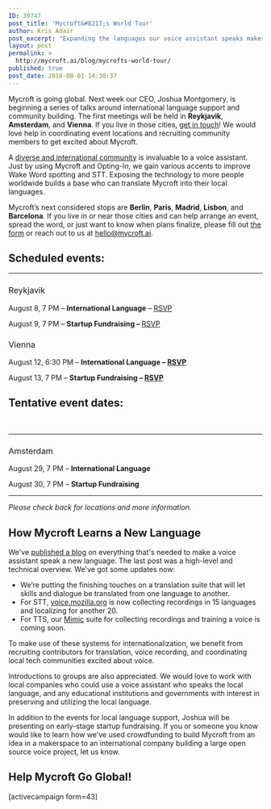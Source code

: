 ```yaml
---
ID: 39747
post_title: 'Mycroft&#8217;s World Tour'
author: Kris Adair
post_excerpt: "Expanding the languages our voice assistant speaks makes Mycroft better. We're visiting near you to build our international community."
layout: post
permalink: >
  http://mycroft.ai/blog/mycrofts-world-tour/
published: true
post_date: 2018-08-01 14:30:37
---
```

<span style="font-weight: 400;">Mycroft is going global. Next week our CEO, Joshua Montgomery, is beginning a series of talks around international language support and community building. The first meetings will be held in <strong>Reykjavik</strong>, <strong>Amsterdam</strong>, and <strong>Vienna</strong>. If you live in those cities, <a href="https://mycroft.ai/blog/mycrofts-world-tour/#help-mycroft-go-global">get in touch</a>! We would love help in coordinating event locations and recruiting community members to get excited about Mycroft.</span>

<span style="font-weight: 400;">A <a href="https://mycroft.ai/blog/languages-are-hard/" target="_blank" rel="noopener">diverse and international community</a> is invaluable to a voice assistant. Just by using Mycroft and Opting-In, we gain various accents to improve Wake Word spotting and STT. Exposing the technology to more people worldwide builds a base who can translate Mycroft into their local languages.</span>

<span style="font-weight: 400;">Mycroft’s next considered stops are <strong>Berlin</strong>, <strong>Paris</strong>, <strong>Madrid</strong>, <strong>Lisbon</strong>, and <strong>Barcelona</strong>. If you live in or near those cities and can help arrange an event, spread the word, or just want to know when plans finalize, please fill out </span><a href="https://mycroft.ai/blog/mycrofts-world-tour/#help-mycroft-go-global"><span style="font-weight: 400;">the form</span></a><span style="font-weight: 400;"> or reach out to us at </span><a href="mailto:hello@mycroft.ai" target="_blank" rel="noopener"><span style="font-weight: 400;">hello@mycroft.ai</span></a><span style="font-weight: 400;">.</span>
<h2></h2>
<h2>Scheduled events:</h2>

<hr />

<h3><span style="font-weight: 400;">Reykjavik</span></h3>
<span style="font-weight: 400;">August 8, 7 PM – <strong>International Language</strong> – <a href="https://www.eventbrite.com/e/an-icelandic-voice-assistant-teaching-mycroft-ai-new-languages-tickets-48811821472?utm-medium=discovery&amp;utm-campaign=social&amp;utm-content=attendeeshare&amp;aff=escb&amp;utm-source=cp&amp;utm-term=listing" target="_blank" rel="noopener">RSVP</a></span>

<span style="font-weight: 400;">August 9, 7 PM – <strong>Startup Fundraising – </strong><a href="https://www.eventbrite.com/e/early-stage-startup-fundraising-how-to-crowdfund-tickets-48811991982" target="_blank" rel="noopener">RSVP</a></span>
<h3><span style="font-weight: 400;">Vienna</span></h3>
<span style="font-weight: 400;">August 12, 6:30 PM – <strong>International Language – <a href="https://www.eventbrite.com/e/an-austrian-voice-assistant-teaching-mycroft-ai-new-languages-tickets-48949589540" target="_blank" rel="noopener">RSVP</a></strong></span>

<span style="font-weight: 400;">August 13, 7 PM – <strong>Startup Fundraising – <a href="https://www.eventbrite.com/e/early-stage-startup-fundraising-how-to-crowdfund-tickets-48949734975" target="_blank" rel="noopener">RSVP</a></strong></span>
<h2>Tentative event dates:</h2>
&nbsp;

<hr />

<h3><span style="font-weight: 400;">Amsterdam</span></h3>
<span style="font-weight: 400;">August 29, 7 PM – <strong>International Language</strong></span>

<span style="font-weight: 400;">August 30, 7 PM – <strong>Startup Fundraising</strong></span>

<hr />

<em>Please check back for locations and more information.</em>
<h2></h2>
<h2>How Mycroft Learns a New Language</h2>
We've <a href="https://mycroft.ai/blog/languages-are-hard/" target="_blank" rel="noopener">published a blog</a> on everything that's needed to make a voice assistant speak a new language. The last post was a high-level and technical overview. We've got some updates now:
<ul>
 	<li><span style="font-weight: 400;">We’re putting the finishing touches on a translation suite that will let skills and dialogue be translated from one language to another.</span></li>
 	<li><span style="font-weight: 400;">For STT, <a href="https://voice.mozilla.org/" target="_blank" rel="noopener">voice.mozilla.org</a> is now collecting recordings in 15 languages and localizing for another 20.</span></li>
 	<li><span style="font-weight: 400;">For TTS, our <a href="https://github.com/MycroftAI/mimic2" target="_blank" rel="noopener">Mimic</a> suite for collecting recordings and training a voice is coming soon.</span></li>
</ul>
<span style="font-weight: 400;">To make use of these systems for internationalization, we benefit from recruiting contributors for translation, voice recording, and coordinating local tech communities excited about voice.</span>

<span style="font-weight: 400;">Introductions to groups are also appreciated. We would love to work with local companies who could use a voice assistant who speaks the local language, and any educational institutions and governments with interest in preserving and utilizing the local language.</span>

<span style="font-weight: 400;">In addition to the events for local language support, Joshua will be presenting on early-stage startup fundraising. If you or someone you know would like to learn how we’ve used crowdfunding to build Mycroft from an idea in a makerspace to an international company building a large open source voice project, let us know.</span>
<h2></h2>
<h2>Help Mycroft Go Global!</h2>
[activecampaign form=43]

&nbsp;